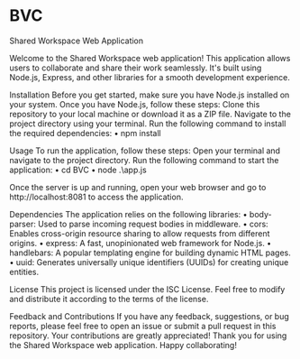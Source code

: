 # BVC
Shared Workspace Web Application

Welcome to the Shared Workspace web application! This application allows users to collaborate and share their work seamlessly. It's built using Node.js, Express, and other libraries for a smooth development experience.

Installation
Before you get started, make sure you have Node.js installed on your system. Once you have Node.js, follow these steps:
Clone this repository to your local machine or download it as a ZIP file.
Navigate to the project directory using your terminal.
Run the following command to install the required dependencies:
•	npm install 

Usage
To run the application, follow these steps:
Open your terminal and navigate to the project directory.
Run the following command to start the application:
•	cd BVC
•	node .\app.js

Once the server is up and running, open your web browser and go to http://localhost:8081 to access the application.

Dependencies
The application relies on the following libraries:
•	body-parser: Used to parse incoming request bodies in middleware.
•	cors: Enables cross-origin resource sharing to allow requests from different origins.
•	express: A fast, unopinionated web framework for Node.js.
•	handlebars: A popular templating engine for building dynamic HTML pages.
•	uuid: Generates universally unique identifiers (UUIDs) for creating unique entities.

License
This project is licensed under the ISC License. Feel free to modify and distribute it according to the terms of the license.

Feedback and Contributions
If you have any feedback, suggestions, or bug reports, please feel free to open an issue or submit a pull request in this repository. 
Your contributions are greatly appreciated!
Thank you for using the Shared Workspace web application. Happy collaborating!
